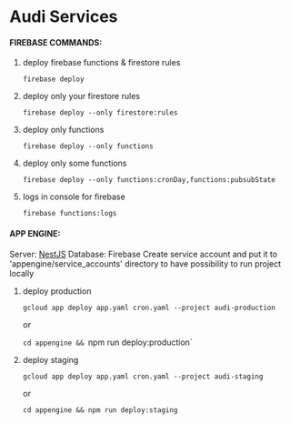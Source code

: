 # Audi Services

#### FIREBASE COMMANDS:

1. deploy firebase functions & firestore rules

    `firebase deploy`

2. deploy only your firestore rules

    `firebase deploy --only firestore:rules`

3. deploy only functions

    `firebase deploy --only functions`

4. deploy only some functions

    `firebase deploy --only functions:cronDay,functions:pubsubState`

5. logs in console for firebase

    `firebase functions:logs`


#### APP ENGINE:

Server: [NestJS](https://github.com/nestjs/nest)
Database: Firebase
Create service account and put it to 'appengine/service_accounts' directory to have possibility to run project locally

1. deploy production

    `gcloud app deploy app.yaml cron.yaml --project audi-production`

    or

    `cd appengine && `npm run deploy:production`

3. deploy staging

    `gcloud app deploy app.yaml cron.yaml --project audi-staging`

    or

    `cd appengine && npm run deploy:staging`
